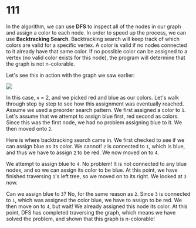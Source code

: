 # 111

In the algorithm, we can use **DFS** to inspect all of the nodes in our graph and assign a color to each node. In order to speed up the process, we can use **Backtracking Search**. Backtracking search will keep track of which colors are valid for a specific vertex. A color is valid if no nodes connected to it already have that same color. If no possible color can be assigned to a vertex \(no valid color exists for this node\), the program will determine that the graph is not n-colorable.

Let's see this in action with the graph we saw earlier:

![](https://i.imgur.com/oCva0bY.png)

In this case, `n` = 2, and we picked red and blue as our colors. Let's walk through step by step to see how this assignment was eventually reached. Assume we used a preorder search pattern. We first assigned a color to `1`. Let's assume that we attempt to assign blue first, red second as colors. Since this was the first node, we had no problem assigning blue to it. We then moved onto `2`.

Here is where backtracking search came in. We first checked to see if we can assign blue as its color. We cannot! `2` is connected to `1`, which is blue, and thus we have to assign `2` to be red. We now moved on to `4`.

We attempt to assign blue to `4`. No problem! It is not connected to any blue nodes, and so we can assign its color to be blue. At this point, we have finished traversing `1`'s left tree, so we moved on to its right. We looked at `3` now.

Can we assign blue to `3`? No, for the same reason as `2`. Since `3` is connected to `1`, which was assigned the color blue, we have to assign to be red. We then move on to `4`, but wait! We already assigned this node its color. At this point, DFS has completed traversing the graph, which means we have solved the problem, and shown that this graph is n-colorable!

